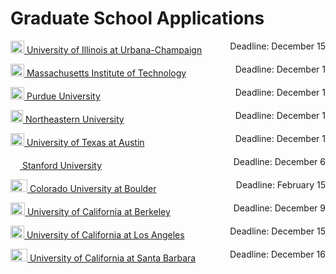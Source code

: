 # Graduate School Applications
<p style="text-align:left;"><img src="https://cdn.vox-cdn.com/thumbor/FGgViEqt2ML--Uxw1Pu6Gw4rV8o=/0x0:800x400/1200x800/filters:focal(336x136:464x264)/cdn.vox-cdn.com/uploads/chorus_image/image/56187479/DHNkdRfXoAEp2VD.0.jpg" width="22" height="20"><a href="https://choose.illinois.edu/apply/" target="_blank"> University of Illinois at Urbana-Champaign</a> <span style="float:right;"> Deadline:  December 15</span></p>
<p style="text-align:left;"><img src="https://www.algotransparency.org/mit.2e699fef.png" width="22" height="20"><a href="https://gradapply.mit.edu/eecs/apply/page/information/" target="_blank"> Massachusetts Institute of Technology</a> <span style="float:right;"> Deadline:  December 1</span></p>
<p style="text-align:left;"><img src="https://s.yimg.com/cv/apiv2/default/ncaab/20181214/500x500/purdue_wbg.png" width="22" height="20"><a href="https://gradapply.purdue.edu/apply/" target="_blank"> Purdue University</a> <span style="float:right;"> Deadline:  December 1</span></p>
<p style="text-align:left;"><img src="https://clipground.com/images/northeastern-university-logo-clipart-2.png" width="20" height="20"><a href="https://enroll.northeastern.edu/apply/" target="_blank"> Northeastern University</a> <span style="float:right;"> Deadline:  December 1</span></p>
<p style="text-align:left;"><img src="https://images.squarespace-cdn.com/content/5717ee8e1bbee08525c09f91/1467218354708-PIHGV8BA2MQ0O8BCW1P1/?content-type=image%2Fpng" width="22" height="20"><a href="https://students.gradschool.utexas.edu/apply/" target="_blank"> University of Texas at Austin</a> <span style="float:right;"> Deadline:  December 1</span></p>
<p style="text-align:left;"><img src="https://logodownload.org/wp-content/uploads/2021/04/stanford-university-logo-3.png" width="15" height="20"><a href="https://applygrad.stanford.edu/portal/grad-app" target="_blank"> Stanford University</a> <span style="float:right;"> Deadline:  December 6</span></p>
<p style="text-align:left;"><img src="https://www.collegevaluesonline.com/wp-content/uploads/2018/11/Colorado_Buffaloes_logo.svg-1080x797.png" width="27" height="20"><a href="https://grad.apply.colorado.edu/apply/" target="_blank"> Colorado University at Boulder</a> <span style="float:right;"> Deadline:  February 15</span></p>
<p style="text-align:left;"><img src="https://www.pinclipart.com/picdir/big/233-2337926_university-of-california-berkeley-clipart.png" width="23" height="20"><a href="https://gradapp.berkeley.edu/apply/" target="_blank"> University of California at Berkeley</a> <span style="float:right;"> Deadline:  December 9</span></p>
<p style="text-align:left;"><img src="https://i.pinimg.com/originals/b2/cd/bd/b2cdbdb3880c67e0ffdf3986864c7717.png" width="22" height="20"><a href="https://apply.grad.ucla.edu/portal/landing" target="_blank"> University of California at Los Angeles</a> <span style="float:right;"> Deadline:  December 15</span></p>
<p style="text-align:left;"><img src="https://cdn.usteamcolors.com/images/ncaa/division-1/uc-santa-barbara-gauchos-logo.png" width="27" height="20"><a href="https://www.graddiv.ucsb.edu/eapp/app/Index.aspx" target="_blank"> University of California at Santa Barbara</a> <span style="float:right;"> Deadline:  December 16</span></p> 